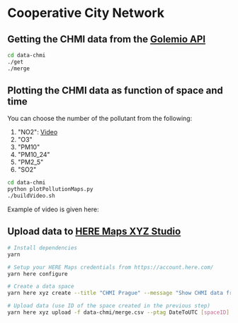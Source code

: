 # Cooperative City Network

## Getting the CHMI data from the [Golemio API](https://golemio.docs.apiary.io/#reference/0/meteostanice-chmi/airquality-report-from-to-v2)

```sh
cd data-chmi
./get
./merge
```

## Plotting the CHMI data as function of space and time

You can choose the number of the pollutant from the following:

  1. "NO2": [Video](data-chmi/NO2/2D-Pollution-video.gif)
  2. "O3" 
  3. "PM10"
  4. "PM10_24"
  5. "PM2_5"
  6. "SO2"

```sh
cd data-chmi
python plotPollutionMaps.py
./buildVideo.sh
```

Example of video is given here: 

## Upload data to [HERE Maps XYZ Studio](https://xyz.here.com/studio/)

```sh
# Install dependencies
yarn

# Setup your HERE Maps credentials from https://account.here.com/
yarn here configure

# Create a data space
yarn here xyz create --title "CHMI Prague" --message "Show CHMI data from Golemio API"

# Upload data (use ID of the space created in the previous step)
yarn here xyz upload -f data-chmi/merge.csv --ptag DateToUTC [spaceID]

```
